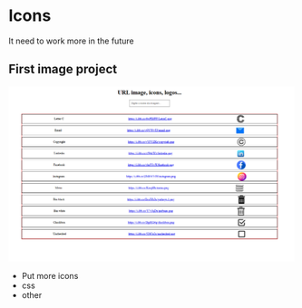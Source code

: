 # Icons

It need to work more in the future

## First image project

![alt text](<Screenshot 2024-11-15 182957.png>)


- Put more icons
- css 
- other